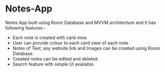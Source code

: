 # Notes-App
Notes App built using Room Database and MVVM architecture and it has following features:-
* Each note is created with card view.
* User can provide colour to each card view of each note. 
* Notes of Text, any website link and Images can be created using Room Database.
* Created notes can be edited and deleted.
* Search feature with simple UI available.
